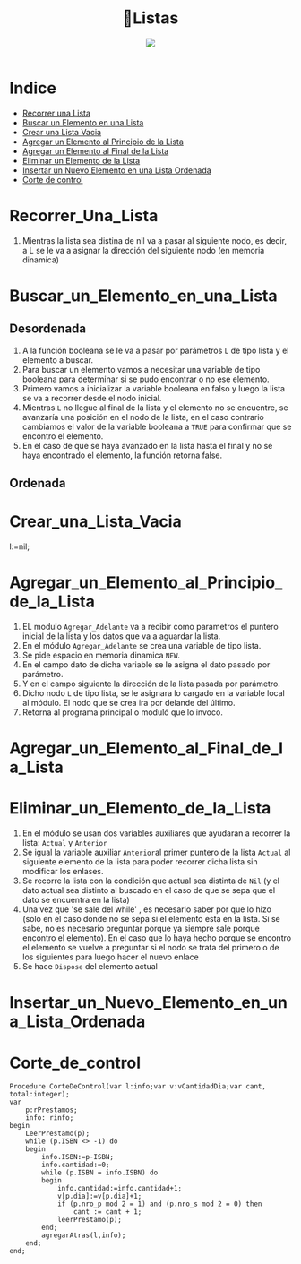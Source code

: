 <h1 align="center">🧾Listas </h1>
<div align="center">
<img src="https://media.giphy.com/media/bt0dOM6pZjSY8/giphy.gif"/>
 </div>
<br>

Indice
=================

   * [Recorrer una Lista](#recorrer_una_lista)
   * [Buscar un Elemento en una Lista](#buscar_un_elemento_en_una_lista)
   * [Crear una Lista Vacia](#crear_una_lista_vacia)
   * [Agregar un Elemento al Principio de la Lista](#agregar_un_elemento_al_principio_de_la_lista)
   * [Agregar un Elemento al Final de la Lista](#agregar_un_elemento_al_final_de_la_lista)
   * [Eliminar un Elemento de la Lista](#eliminar_un_elemento_de_la_lista)
   * [Insertar un Nuevo Elemento en una Lista Ordenada](#insertar_un_nuevo_elemento_en_una_lista_ordenada)
   * [Corte de control](#Corte_de_Control)

Recorrer_Una_Lista
==================
1. Mientras la lista sea distina de nil va a pasar al siguiente nodo, es decir, a L se le va a asignar la dirección del siguiente nodo (en memoria dinamica)

Buscar_un_Elemento_en_una_Lista
===============================
Desordenada
-----------
1. A la función booleana se le va a pasar por parámetros ```L``` de tipo lista y el elemento a buscar.
2. Para buscar un elemento vamos a necesitar una variable de tipo booleana para determinar si se pudo encontrar o no ese elemento.
3. Primero vamos a inicializar la variable booleana en falso y luego la lista se va a recorrer desde el nodo inicial.
4. Mientras ```L``` no llegue al final de la lista y el elemento no se encuentre, se avanzaría una posición en el nodo de la lista, en el caso contrario cambiamos el valor de la variable booleana a ```TRUE``` para confirmar que se encontro el elemento.
5. En el caso de que se haya avanzado en la lista hasta el final y no se haya encontrado el elemento, la función retorna false.

Ordenada
--------

Crear_una_Lista_Vacia
=====================
l:=nil;

Agregar_un_Elemento_al_Principio_de_la_Lista
============================================
1. EL modulo ```Agregar_Adelante``` va a recibir como parametros el puntero inicial de la lista y los datos que va a aguardar la lista.
2. En el módulo ```Agregar_Adelante``` se crea una variable de tipo lista.
3. Se pide espacio en memoria dinamica ```NEW```.
4. En el campo dato de dicha variable se le asigna el dato pasado por parámetro.
5. Y en el campo siguiente la dirección de la lista pasada por parámetro.
6. Dicho nodo ```L``` de tipo lista, se le asignara lo cargado en la variable local al módulo. El nodo que se crea ira por delande del último.
7. Retorna al programa principal o moduló que lo invoco.

Agregar_un_Elemento_al_Final_de_la_Lista
========================================

Eliminar_un_Elemento_de_la_Lista
================================
1. En el módulo se usan dos variables auxiliares que ayudaran a recorrer la lista: ```Actual``` y ```Anterior```
2. Se igual la variable auxiliar ```Anterior```al primer puntero de la lista ```Actual``` al siguiente elemento de la lista para poder recorrer dicha lista sin modificar los enlases.
3. Se recorre la lista con la condición que actual sea distinta de ```Nil``` (y el dato actual sea distinto al buscado en el caso de que se sepa que el dato se encuentra en la lista)
4. Una vez que 'se sale del while' , es necesario saber por que lo hizo (solo en el caso donde no se sepa si el elemento esta en la lista. Si se sabe, no es necesario preguntar porque ya siempre sale porque encontro el elemento). En el caso que lo haya hecho porque se encontro el elemento se vuelve a preguntar si el nodo se trata del primero o de los siguientes para luego hacer el nuevo enlace
5. Se hace ```Dispose``` del elemento actual

Insertar_un_Nuevo_Elemento_en_una_Lista_Ordenada
================================================

Corte_de_control
================
```Pas
Procedure CorteDeControl(var l:info;var v:vCantidadDia;var cant, total:integer);
var
    p:rPrestamos;
    info: rinfo;
begin
    LeerPrestamo(p);
    while (p.ISBN <> -1) do
    begin
        info.ISBN:=p-ISBN;
        info.cantidad:=0;
        while (p.ISBN = info.ISBN) do
        begin
            info.cantidad:=info.cantidad+1;
            v[p.dia]:=v[p.dia]+1;
            if (p.nro_p mod 2 = 1) and (p.nro_s mod 2 = 0) then
                cant := cant + 1;
            leerPrestamo(p);
        end;
        agregarAtras(l,info);
    end;
end;
```
